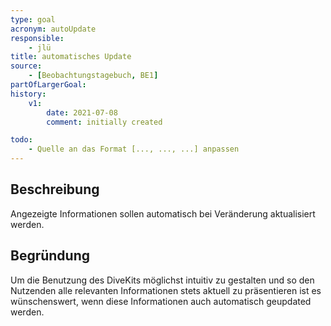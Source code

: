 ```yaml
---
type: goal
acronym: autoUpdate
responsible: 
    - jlü
title: automatisches Update
source: 
    - [Beobachtungstagebuch, BE1]
partOfLargerGoal: 
history:
    v1:
        date: 2021-07-08
        comment: initially created

todo: 
    - Quelle an das Format [..., ..., ...] anpassen 
---
```


## Beschreibung

Angezeigte Informationen sollen automatisch bei Veränderung aktualisiert werden.

## Begründung

Um die Benutzung des DiveKits möglichst intuitiv zu gestalten und so den Nutzenden alle relevanten Informationen stets aktuell
zu präsentieren ist es wünschenswert, wenn diese Informationen auch automatisch geupdated werden.

